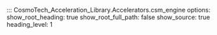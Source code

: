 ::: CosmoTech_Acceleration_Library.Accelerators.csm_engine
    options:
        show_root_heading: true
        show_root_full_path: false
        show_source: true
        heading_level: 1

